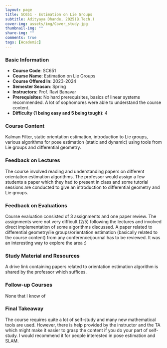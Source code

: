 ```yaml
---
layout: page
title: SC651 - Estimation on Lie Groups
subtitle: Adityaya Dhande, 2025(B.Tech.)
cover-img: assets/img/Cover_study.jpg
thumbnail-img: ""
share-img: ""
comments: true
tags: [Academic]
---
```


### Basic Information

- **Course Code**: SC651
- **Course Name**: Estimation on Lie Groups
- **Course Offered In**: 2023-2024
- **Semester Season**: Spring
- **Instructors**: Prof. Ravi Banavar
- **Prerequisites**: No hard prerequisites, basics of linear systems recommended. A lot of sophomores were able to understand the course content.
- **Difficulty (1 being easy and 5 being tough)**: 4

### Course Content
Kalman Filter, static orientation estimation, introduction to Lie groups, various algorithms for pose estimation (static and dynamic) using tools from Lie groups and differential geometry. 

### Feedback on Lectures
The course involved reading and understanding papers on different orientation estimation algorithms. The professor would assign a few students a paper which they had to present in class and some tutorial sessions are conducted to give an introduction to differential geometry and Lie groups.  

### Feedback on Evaluations
Course evaluation consisted of 3 assignments and one paper review. The assignments were not very difficult (2/5) following the lectures and involved direct implementation of some algorithms discussed. A paper related to differential geometry/lie groups/orientation estimation (basically related to the course content) from any conference/journal has to be reviewed. It was an interesting way to explore the area :)

### Study Material and Resources
A drive link containing papers related to orientation estimation algorithm is shared by the professor which suffices.

### Follow-up Courses
None that I know of

### Final Takeaway
The course requires quite a lot of self-study and many new mathematical tools are used. However, there is help provided by the instructor and the TA which might make it easier to grasp the content if you do your part of self-study. I would recommend it for people interested in pose estimation and SLAM.

